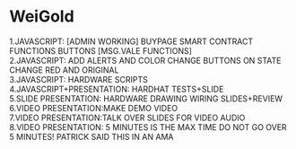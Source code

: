 # WeiGold
1.JAVASCRIPT: [ADMIN WORKING] BUYPAGE SMART CONTRACT FUNCTIONS BUTTONS [MSG.VALE FUNCTIONS] \
2.JAVASCRIPT: ADD ALERTS AND COLOR CHANGE BUTTONS ON STATE CHANGE RED AND ORIGINAL\
3.JAVASCRIPT: HARDWARE SCRIPTS\
4.JAVASCRIPT+PRESENTATION: HARDHAT TESTS+SLIDE\
5.SLIDE PRESENTATION: HARDWARE DRAWING WIRING SLIDES+REVIEW\
6.VIDEO PRESENTATION:MAKE DEMO VIDEO\
7.VIDEO PRESENTATION:TALK OVER SLIDES FOR VIDEO AUDIO\
8.VIDEO PRESENTATION: 5 MINUTES IS THE MAX TIME DO NOT GO OVER 5 MINUTES! PATRICK SAID THIS IN AN AMA
